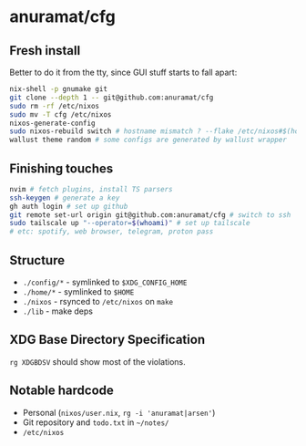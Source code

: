 # anuramat/cfg

## Fresh install

Better to do it from the tty, since GUI stuff starts to fall apart:
```bash
nix-shell -p gnumake git
git clone --depth 1 -- git@github.com:anuramat/cfg
sudo rm -rf /etc/nixos
sudo mv -T cfg /etc/nixos
nixos-generate-config
sudo nixos-rebuild switch # hostname mismatch ? --flake /etc/nixos#$(hostname)
wallust theme random # some configs are generated by wallust wrapper
```

## Finishing touches

```bash
nvim # fetch plugins, install TS parsers
ssh-keygen # generate a key
gh auth login # set up github
git remote set-url origin git@github.com:anuramat/cfg # switch to ssh
sudo tailscale up "--operator=$(whoami)" # set up tailscale
# etc: spotify, web browser, telegram, proton pass
```

## Structure

- `./config/*` - symlinked to `$XDG_CONFIG_HOME`
- `./home/*` - symlinked to `$HOME`
- `./nixos` - rsynced to `/etc/nixos` on `make`
- `./lib` - make deps

## XDG Base Directory Specification

`rg XDGBDSV` should show most of the violations.

## Notable hardcode

- Personal (`nixos/user.nix`, `rg -i 'anuramat|arsen'`)
- Git repository and `todo.txt` in `~/notes/`
- `/etc/nixos`
